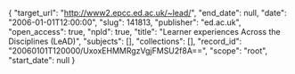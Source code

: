 {
  "target_url": "http://www2.epcc.ed.ac.uk/~lead/", 
  "end_date": null, 
  "date": "2006-01-01T12:00:00", 
  "slug": 141813, 
  "publisher": "ed.ac.uk", 
  "open_access": true, 
  "npld": true, 
  "title": "Learner experiences Across the Disciplines (LeAD)", 
  "subjects": [], 
  "collections": [], 
  "record_id": "20060101T120000/UxoxEHMMRgzVgjFMSU2f8A==", 
  "scope": "root", 
  "start_date": null
}


